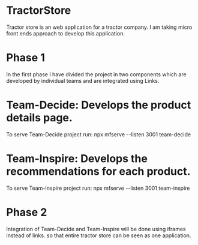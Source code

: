 # TractorStore
Tractor store is an web application for a tractor company. I am taking micro front ends approach to develop this application.

# Phase 1
In the first phase I have divided the project in two components which are developed by individual teams and are integrated using Links.
# Team-Decide: Develops the product details page.
To serve Team-Decide project run: npx mfserve --listen 3001 team-decide
# Team-Inspire: Develops the recommendations for each product. 
To serve Team-Inspire project run: npx mfserve --listen 3001 team-inspire

# Phase 2
Integration of Team-Decide and Team-Inspire will be done using iframes instead of links. so that entire tractor store can be seen as one application.